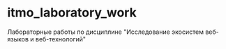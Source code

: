 # itmo_laboratory_work
Лабораторные работы по дисциплине "Исследование экосистем веб-языков и веб-технологий"
